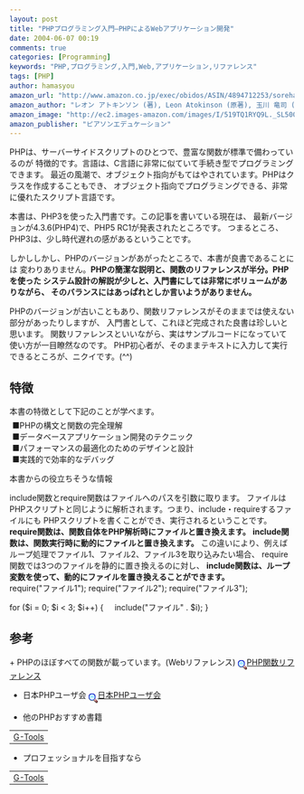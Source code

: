 ```yaml
---
layout: post
title: "PHPプログラミング入門―PHPによるWebアプリケーション開発"
date: 2004-06-07 00:19
comments: true
categories: [Programming]
keywords: "PHP,プログラミング,入門,Web,アプリケーション,リファレンス"
tags: [PHP]
author: hamasyou
amazon_url: "http://www.amazon.co.jp/exec/obidos/ASIN/4894712253/sorehabooks-22"
amazon_author: "レオン アトキンソン (著), Leon Atokinson (原著), 玉川 竜司 (翻訳)"
amazon_image: "http://ec2.images-amazon.com/images/I/519TQ1RYQ9L._SL500_AA300_.jpg"
amazon_publisher: "ピアソンエデュケーション"
---
```


PHPは、サーバーサイドスクリプトのひとつで、豊富な関数が標準で備わっているのが
特徴的です。言語は、C言語に非常に似ていて手続き型でプログラミングできます。
最近の風潮で、オブジェクト指向がもてはやされています。PHPはクラスを作成することもでき、
オブジェクト指向でプログラミングできる、非常に優れたスクリプト言語です。


<!-- more -->

本書は、PHP3を使った入門書です。この記事を書いている現在は、
最新バージョンが4.3.6(PHP4)で、PHP5 RC1が発表されたところです。
つまるところ、PHP3は、少し時代遅れの感があるということです。

しかししかし、PHPのバージョンがあがったところで、本書が良書であることには
変わりありません。<b>PHPの簡潔な説明と、関数のリファレンスが半分。PHPを使った
システム設計の解説が少しと、入門書にしては非常にボリュームがありながら、
そのバランスにはあっぱれとしか言いようがありません。</b>

PHPのバージョンが古いこともあり、関数リファレンスがそのままでは使えない部分があったりしますが、
入門書として、これほど完成された良書は珍しいと思います。
関数リファレンスといいながら、実はサンプルコードになっていて使い方が一目瞭然なのです。
PHP初心者が、そのままテキストに入力して実行できるところが、ニクイです。(^^)

<h2>特徴</h2>本書の特徴として下記のことが学べます。
<div class="ref"><dl style="margin:5px"><dt>■PHPの構文と関数の完全理解</dt><dt>■データベースアプリケーション開発のテクニック</dt><dt>■パフォーマンスの最適化のためのデザインと設計</dt><dt>■実践的で効率的なデバッグ</dt></dl></div>

本書からの役立ちそうな情報
<div class="ref">include関数とrequire関数はファイルへのパスを引数に取ります。
ファイルはPHPスクリプトと同じように解析されます。つまり、include・requireするファイルにも
PHPスクリプトを書くことができ、実行されるということです。
<b>require関数は、関数自体をPHP解析時にファイルと置き換えます。</b>
<b>include関数は、関数実行時に動的にファイルと置き換えます。</b>
この違いにより、例えばループ処理でファイル1、ファイル2、ファイル3を取り込みたい場合、
require関数では3つのファイルを静的に置き換えるのに対し、
<b>include関数は、ループ変数を使って、動的にファイルを置き換えることができます。</b>
<div class="code">require("ファイル1");
require("ファイル2");
require("ファイル3");

for ($i = 0; $i < 3; $i++) {
&nbsp;&nbsp;&nbsp;&nbsp;include("ファイル" . $i);
}
</div></div>


<h2>参考</h2>+ PHPのほぼすべての関数が載っています。(Webリファレンス)
<img src="/images/img-link.gif"   align="middle" /><a href="http://php.planetmirror.com/manual/ja/funcref.php" rel="external nofollow">PHP関数リファレンス</a>

+ 日本PHPユーザ会
<img src="/images/img-link.gif"   align="middle" /><a href="http://www.php.gr.jp/" rel="external nofollow">日本PHPユーザ会</a>


+ 他のPHPおすすめ書籍
<div class="rakuten"><table width="400" border="0" cellpadding="5"><tr><td colspan="2"><a href="http://www.amazon.co.jp/exec/obidos/ASIN/4871938956/sorehabooks-22/" rel="external nofollow">G-Tools</a></font><br /></td></tr></table></div>

+ プロフェッショナルを目指すなら
<div class="rakuten"><table width="400" border="0" cellpadding="5"><tr><td colspan="2"><a href="http://www.amazon.co.jp/exec/obidos/ASIN/4844314831/sorehabooks-22/" rel="external nofollow">G-Tools</a></font><br /></td></tr></table></div>




